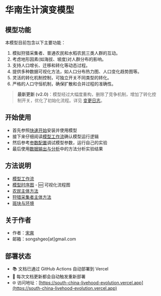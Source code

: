# 华南生计演变模型

## 模型功能

本模型目前包含以下主要功能：

1. 模拟狩猎采集者、普通农民和水稻农民三类人群的互动。
2. 考虑地形因素(如海拔、坡度)对人群分布的影响。
3. 支持人口增长、迁移和转化等动态过程。
4. 提供多种数据可视化方法，如人口分布热力图、人口变化趋势图等。
5. 灵活的转化机制控制，可独立开关不同类型的转化。
6. 严格的人口守恒机制，确保扩散和合并过程的准确性。

> **最新更新 (v2.0)**：模型经过大幅度重构，删除了竞争机制，增加了转化控制开关，优化了初始化流程。详见 [变更日志](tech/changelog_v2.md)。

## 开始使用

- 首先参照[快速开始]安装并使用模型
- 接下来仔细阅读[模型工作流]确认模型运行逻辑
- 然后参考[参数配置]调试模型参数，运行自己的实验
- 最后使用[数据输出与分析]中的方法分析实验结果

## 方法说明

- [模型工作流](api/model.md)
- [模型时序图](tech/sequence_diagram.md) - 🆕 可视化流程图
- [农民主体方法](api/farmer.md)
- [狩猎采集者主体方法](api/hunter.md)
- [斑块与环境](api/env.md)

## 关于作者

- 作者：[宋爽]
- 邮箱：songshgeo[at]gmail.com

## 部署状态

- 📚 文档已通过 GitHub Actions 自动部署到 Vercel
- 🔄 每次文档更新都会自动触发重新部署
- 🌐 访问地址：[https://south-china-livehood-evolution.vercel.app](https://south-china-livehood-evolution.vercel.app)

<!-- Links -->
[快速开始]: usage/quick_start.md
[模型工作流]: usage/workflow.md
[参数配置]: usage/config.md
[数据输出与分析]: usage/plots.md
[宋爽]: https://cv.songshgeo.com/
